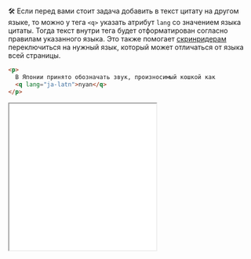 🛠 Если перед вами стоит задача добавить в текст цитату на другом языке, то можно у тега `<q>` указать атрибут `lang` со значением языка цитаты. Тогда текст внутри тега будет отформатирован согласно правилам указанного языка. Это также помогает [скринридерам](/a11y/screenreaders/) переключиться на нужный язык, который может отличаться от языка всей страницы.

```html
<p>
  В Японии принято обозначать звук, произносимый кошкой как
  <q lang="ja-latn">nyan</q>
</p>
```

<iframe title="Цитата" src="../demos/quote/" height="300"></iframe>
